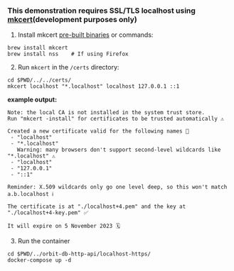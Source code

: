 ### This demonstration requires SSL/TLS localhost using [mkcert](https://github.com/FiloSottile/mkcert#installation)(development purposes only) 
   
1. Install mkcert [pre-built binaries](https://github.com/FiloSottile/mkcert/releases) or commands:
```shell
brew install mkcert
brew install nss    # If using Firefox
```
   
2. Run `mkcert` in the `/certs` directory:
```shell
cd $PWD/../../certs/
mkcert localhost "*.localhost" localhost 127.0.0.1 ::1
```
**example output:**  
```console
Note: the local CA is not installed in the system trust store.
Run "mkcert -install" for certificates to be trusted automatically ⚠️
   
Created a new certificate valid for the following names 📜
 - "localhost"
 - "*.localhost"
   Warning: many browsers don't support second-level wildcards like "*.localhost" ⚠️
 - "localhost"
 - "127.0.0.1"
 - "::1"

Reminder: X.509 wildcards only go one level deep, so this won't match a.b.localhost ℹ️

The certificate is at "./localhost+4.pem" and the key at "./localhost+4-key.pem" ✅

It will expire on 5 November 2023 🗓
```
   
3. Run the container
```shell
cd $PWD/../orbit-db-http-api/localhost-https/
docker-compose up -d
```


